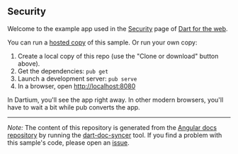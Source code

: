 ## Security

Welcome to the example app used in the
[Security](https://webdev.dartlang.org/angular/guide/security) page
of [Dart for the web](https://webdev.dartlang.org).

You can run a [hosted copy](https://webdev.dartlang.org/examples/ng/doc/security) of this
sample. Or run your own copy:

1. Create a local copy of this repo (use the "Clone or download" button above).
2. Get the dependencies: `pub get`
3. Launch a development server: `pub serve`
4. In a browser, open [http://localhost:8080](http://localhost:8080)

In Dartium, you'll see the app right away. In other modern browsers,
you'll have to wait a bit while pub converts the app.

---

*Note:* The content of this repository is generated from the
[Angular docs repository][docs repo] by running the
[dart-doc-syncer](//github.com/angular/dart-doc-syncer) tool.
If you find a problem with this sample's code, please open an [issue][].

[docs repo]: //github.com/dart-lang/site-webdev/tree/master/examples/ng/doc/security
[issue]: //github.com/dart-lang/site-webdev/issues/new?title=examples/ng/doc/security
